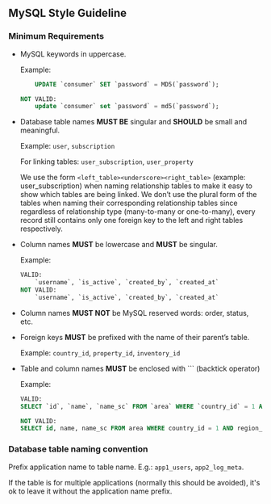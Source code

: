 ## MySQL Style Guideline

### Minimum Requirements

- MySQL keywords in uppercase.

    Example: 
    ```SQL
        UPDATE `consumer` SET `password` = MD5(`password`);

    NOT VALID:
        update `consumer` set `password` = md5(`password`);
    ```

- Database table names **MUST BE** singular and **SHOULD** be small and meaningful.

    Example: 
    `user`, `subscription`
    
    For linking tables:
    `user_subscription`, `user_property`

    We use the form `<left_table><underscore><right_table>` (example: user_subscription) when naming relationship tables to make it easy to show which tables are being linked. We don’t use the plural form of the tables when naming their corresponding relationship tables since regardless of relationship type (many-to-many or one-to-many), every record still contains only one foreign key to the left and right tables respectively.

- Column names **MUST** be lowercase and **MUST** be singular.

    Example: 
    ```SQL
    VALID:
        `username`, `is_active`, `created_by`, `created_at`
    NOT VALID:
        `username`, `is_active`, `created_by`, `created_at`
    ```

- Column names **MUST NOT** be MySQL reserved words: order, status, etc.

- Foreign keys **MUST** be prefixed with the name of their parent’s table.

    Example:
    `country_id`, `property_id`, `inventory_id`
    
- Table and column names **MUST** be enclosed with `\`` (backtick operator)

    Example:
    ```SQL
    VALID:
    SELECT `id`, `name`, `name_sc` FROM `area` WHERE `country_id` = 1 AND `region_id` = 5;

    NOT VALID:
    SELECT id, name, name_sc FROM area WHERE country_id = 1 AND region_id = 5;
    ```

### Database table naming convention

Prefix application name to table name. E.g.: `app1_users`, `app2_log_meta`.

If the table is for multiple applications (normally this should be avoided), it's ok to leave it without the application name prefix.
